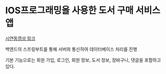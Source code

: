 # IOS프로그래밍을 사용한 도서 구매 서비스 앱
[시연동영상 링크](https://youtu.be/S7E4LUu3cKA)

백엔드의 스프링부트를 통해 서버와 통신하여 데이터베이스 처리를 진행

기본 기능으로는 회원 가입, 로그인, 회원 정보, 도서 정보, 장바구니, 댓글을 포함하고 있다.
